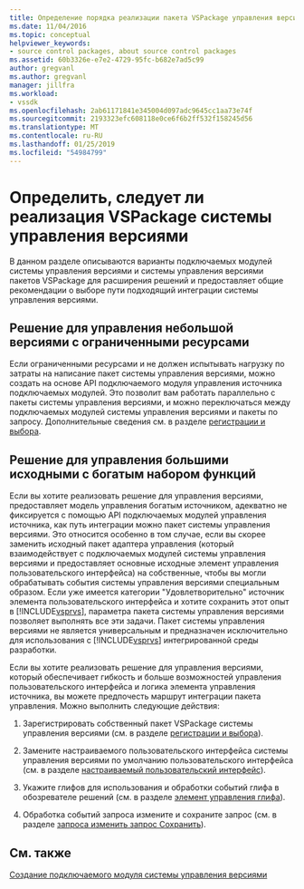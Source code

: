 ```yaml
---
title: Определение порядка реализации пакета VSPackage управления версиями | Документация Майкрософт
ms.date: 11/04/2016
ms.topic: conceptual
helpviewer_keywords:
- source control packages, about source control packages
ms.assetid: 60b3326e-e7e2-4729-95fc-b682e7ad5c99
author: gregvanl
ms.author: gregvanl
manager: jillfra
ms.workload:
- vssdk
ms.openlocfilehash: 2ab61171841e345004d097adc9645cc1aa73e74f
ms.sourcegitcommit: 2193323efc608118e0ce6f6b2ff532f158245d56
ms.translationtype: MT
ms.contentlocale: ru-RU
ms.lasthandoff: 01/25/2019
ms.locfileid: "54984799"
---
```

# <a name="determine-whether-to-implement-a-source-control-vspackage"></a>Определить, следует ли реализация VSPackage системы управления версиями
В данном разделе описываются варианты подключаемых модулей системы управления версиями и системы управления версиями пакетов VSPackage для расширения решений и предоставляет общие рекомендации о выборе пути подходящий интеграции системы управления версиями.  
  
## <a name="small-source-control-solution-with-limited-resources"></a>Решение для управления небольшой версиями с ограниченными ресурсами  
 Если ограниченными ресурсами и не должен испытывать нагрузку по затраты на написание пакет системы управления версиями, можно создать на основе API подключаемого модуля управления источника подключаемых модулей. Это позволит вам работать параллельно с пакеты системы управления версиями, и можно переключаться между подключаемых модулей системы управления версиями и пакеты по запросу. Дополнительные сведения см. в разделе [регистрации и выбора](../../extensibility/internals/registration-and-selection-source-control-vspackage.md).  
  
## <a name="large-source-control-solution-with-a-rich-feature-set"></a>Решение для управления большими исходными с богатым набором функций  
 Если вы хотите реализовать решение для управления версиями, предоставляет модель управления богатым источником, адекватно не фиксируется с помощью API подключаемых модулей управления источника, как путь интеграции можно пакет системы управления версиями. Это относится особенно в том случае, если вы скорее заменить исходный пакет адаптера управления (который взаимодействует с подключаемых модулей системы управления версиями и предоставляет основные исходные элемент управления пользовательского интерфейса) на собственные, чтобы вы могли обрабатывать события системы управления версиями специальным образом. Если уже имеется категории "Удовлетворительно" источник элемента пользовательского интерфейса и хотите сохранить этот опыт в [!INCLUDE[vsprvs](../../code-quality/includes/vsprvs_md.md)], параметра пакета системы управления версиями позволяет выполнять все эти задачи. Пакет системы управления версиями не является универсальным и предназначен исключительно для использования с [!INCLUDE[vsprvs](../../code-quality/includes/vsprvs_md.md)] интегрированной среды разработки.  
  
 Если вы хотите реализовать решение для управления версиями, который обеспечивает гибкость и больше возможностей управления пользовательского интерфейса и логика элемента управления источника, вы можете предпочесть маршрут интеграции пакета управления. Можно выполнить следующие действия:   
  
1.  Зарегистрировать собственный пакет VSPackage системы управления версиями (см. в разделе [регистрации и выбора](../../extensibility/internals/registration-and-selection-source-control-vspackage.md)).  
  
2.  Замените настраиваемого пользовательского интерфейса системы управления версиями по умолчанию пользовательского интерфейса (см. в разделе [настраиваемый пользовательский интерфейс](../../extensibility/internals/custom-user-interface-source-control-vspackage.md)).  
  
3.  Укажите глифов для использования и обработки событий глифа в обозревателе решений (см. в разделе [элемент управления глифа](../../extensibility/internals/glyph-control-source-control-vspackage.md)).  
  
4.  Обработка событий запроса измените и сохраните запрос (см. в разделе [запроса изменить запрос Сохранить](../../extensibility/internals/query-edit-query-save-source-control-vspackage.md)).  
  
## <a name="see-also"></a>См. также  
 [Создание подключаемого модуля системы управления версиями](../../extensibility/internals/creating-a-source-control-plug-in.md)